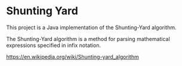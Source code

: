 # Shunting Yard

This project is a Java implementation of the Shunting-Yard algorithm.

The Shunting-Yard algorithm is a method for parsing mathematical expressions specified in infix notation.

https://en.wikipedia.org/wiki/Shunting-yard_algorithm
